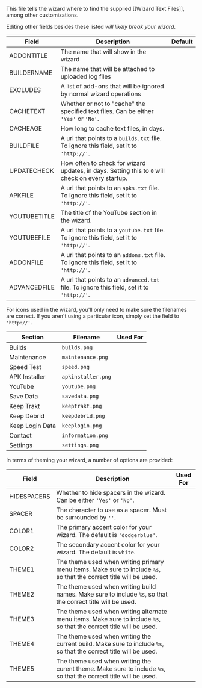 This file tells the wizard where to find the supplied [[Wizard Text Files]], among other customizations.

Editing other fields besides these listed *will likely break your wizard*.

| Field | Description | Default |
| ----- | ----------- | ------- |
| ADDONTITLE  | The name that will show in the wizard | |
| BUILDERNAME | The name that will be attached to uploaded log files | |
| EXCLUDES | A list of add-ons that will be ignored by normal wizard operations | |
| CACHETEXT | Whether or not to "cache" the specified text files. Can be either `'Yes'` or `'No'`. | |
| CACHEAGE | How long to cache text files, in days. | |
| BUILDFILE | A url that points to a `builds.txt` file. To ignore this field, set it to `'http://'`. | |
| UPDATECHECK | How often to check for wizard updates, in days. Setting this to `0` will check on every startup. | |
| APKFILE | A url that points to an `apks.txt` file. To ignore this field, set it to `'http://'`. | |
| YOUTUBETITLE | The title of the YouTube section in the wizard. | |
| YOUTUBEFILE | A url that points to a `youtube.txt` file. To ignore this field, set it to `'http://'`. | |
| ADDONFILE | A url that points to an `addons.txt` file. To ignore this field, set it to `'http://'`. | |
| ADVANCEDFILE | A url that points to an `advanced.txt` file. To ignore this field, set it to `'http://'`. | |

For icons used in the wizard, you'll only need to make sure the filenames are correct. If you aren't using a particular icon, simply set the field to `'http://'`.

| Section | Filename | Used For |
| ------- | -------- | -------- |
| Builds | `builds.png` | |
| Maintenance | `maintenance.png` | |
| Speed Test | `speed.png` | |
| APK Installer | `apkinstaller.png` | |
| YouTube | `youtube.png` | |
| Save Data | `savedata.png` | |
| Keep Trakt | `keeptrakt.png` | |
| Keep Debrid | `keepdebrid.png` | |
| Keep Login Data | `keeplogin.png` | |
| Contact | `information.png` | |
| Settings | `settings.png` | |

In terms of theming your wizard, a number of options are provided:

| Field | Description | Used For |
| ----- | ----------- | -------- |
| HIDESPACERS | Whether to hide spacers in the wizard. Can be either `'Yes'` or `'No'`. | |
| SPACER | The character to use as a spacer. Must be surrounded by `''`. | |
| COLOR1 | The primary accent color for your wizard. The default is `'dodgerblue'`. | |
| COLOR2 | The secondary accent color for your wizard. The default is `white`. | |
| THEME1 | The theme used when writing primary menu items. Make sure to include `%s`, so that the correct title will be used. | |
| THEME2 | The theme used when writing build names. Make sure to include `%s`, so that the correct title will be used. | |
| THEME3 | The theme used when writing alternate menu items. Make sure to include `%s`, so that the correct title will be used. | |
| THEME4 | The theme used when writing the current build. Make sure to include `%s`, so that the correct title will be used. | |
| THEME5 | The theme used when writing the curent theme. Make sure to include `%s`, so that the correct title will be used. | |